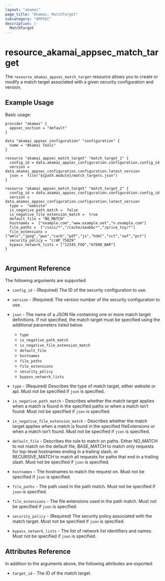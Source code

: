 ```yaml
---
layout: "akamai"
page_title: "Akamai: MatchTarget"
subcategory: "APPSEC"
description: |-
  MatchTarget
---
```


# resource_akamai_appsec_match_target


The `resource_akamai_appsec_match_target` resource allows you to create or modify a match target associated with a given security configuration and version.


## Example Usage

Basic usage:

```hcl
provider "akamai" {
  appsec_section = "default"
}

data "akamai_appsec_configuration" "configuration" {
  name = "Akamai Tools"
}

resource "akamai_appsec_match_target" "match_target_1" {
  config_id = data.akamai_appsec_configuration.configuration.config_id
  version = data.akamai_appsec_configuration.configuration.latest_version
  json =  file("${path.module}/match_targets.json")
}

resource "akamai_appsec_match_target" "match_target_2" {
  config_id = data.akamai_appsec_configuration.configuration.config_id
  version = data.akamai_appsec_configuration.configuration.latest_version
  type =  "website"
  is_negative_path_match =  false
  is_negative_file_extension_match =  true
  default_file = "NO_MATCH"
  hostnames =  ["example.com","www.example.net","n.example.com"]
  file_paths =  ["/sssi/*","/cache/aaabbc*","/price_toy/*"]
  file_extensions = ["wmls","jpeg","pws","carb","pdf","js","hdml","cct","swf","pct"]
  security_policy = "crAP_75829"
  bypass_network_lists = ["12345_FOO","67890_BAR"]
}


```

## Argument Reference

The following arguments are supported:

* `config_id` - (Required) The ID of the security configuration to use.

* `version` - (Required) The version number of the security configuration to use.

* `json` - The name of a JSON file containing one or more match target definitions. If not specified, the match target must be specified using the additional parameters listed below.

  * `type`
  * `is_negative_path_match`
  * `is_negative_file_extension_match`
  * `default_file`
  * `hostnames`
  * `file_paths`
  * `file_extensions`
  * `security_policy`
  * `bypass_network_lists`

* `type` - (Required) Describes the type of match target, either website or api. Must not be specified if `json` is specified.

* `is_negative_path_match` - Describes whether the match target applies when a match is found in the specified paths or when a match isn’t found. Must not be specified if `json` is specified.

* `is_negative_file_extension_match` - Describes whether the match target applies when a match is found in the specified fileExtensions or when a match isn’t found. Must not be specified if `json` is specified.

* `default_file` - Describes the rule to match on paths. Either NO_MATCH to not match on the default file, BASE_MATCH to match only requests for top-level hostnames ending in a trailing slash, or RECURSIVE_MATCH to match all requests for paths that end in a trailing slash. Must not be specified if `json` is specified.

* `hostnames` - The hostnames to match the request on. Must not be specified if `json` is specified.

* `file_paths` - The path used in the path match. Must not be specified if `json` is specified.

* `file_extensions` - The file extensions used in the path match. Must not be specified if `json` is specified.

* `security_policy` - (Required) The security policy associated with the match target. Must not be specified if `json` is specified.

* `bypass_network_lists` - The list of network list identifiers and names. Must not be specified if `json` is specified.

## Attributes Reference

In addition to the arguments above, the following attributes are exported:

* `target_id` - The ID of the match target.



